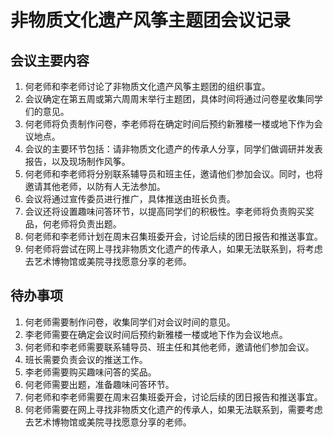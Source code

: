 # 非物质文化遗产风筝主题团会议记录

## 会议主要内容

1. 何老师和李老师讨论了非物质文化遗产风筝主题团的组织事宜。
2. 会议确定在第五周或第六周周末举行主题团，具体时间将通过问卷星收集同学们的意见。
3. 何老师将负责制作问卷，李老师将在确定时间后预约新雅楼一楼或地下作为会议地点。
4. 会议的主要环节包括：请非物质文化遗产的传承人分享，同学们做调研并发表报告，以及现场制作风筝。
5. 何老师和李老师将分别联系辅导员和班主任，邀请他们参加会议。同时，也将邀请其他老师，以防有人无法参加。
6. 会议将通过宣传委员进行推广，具体推送由班长负责。
7. 会议还将设置趣味问答环节，以提高同学们的积极性。李老师将负责购买奖品，何老师将负责出题。
8. 何老师和李老师计划在周末召集班委开会，讨论后续的团日报告和推送事宜。
9. 何老师将尝试在网上寻找非物质文化遗产的传承人，如果无法联系到，将考虑去艺术博物馆或美院寻找愿意分享的老师。

## 待办事项

1. 何老师需要制作问卷，收集同学们对会议时间的意见。
2. 李老师需要在确定会议时间后预约新雅楼一楼或地下作为会议地点。
3. 何老师和李老师需要联系辅导员、班主任和其他老师，邀请他们参加会议。
4. 班长需要负责会议的推送工作。
5. 李老师需要购买趣味问答的奖品。
6. 何老师需要出题，准备趣味问答环节。
7. 何老师和李老师需要在周末召集班委开会，讨论后续的团日报告和推送事宜。
8. 何老师需要在网上寻找非物质文化遗产的传承人，如果无法联系到，需要考虑去艺术博物馆或美院寻找愿意分享的老师。